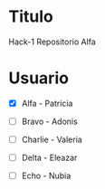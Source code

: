 # Titulo
Hack-1 Repositorio Alfa

# Usuario
- [X] Alfa - Patricia
- [ ] Bravo - Adonis
- [ ] Charlie - Valeria 
- [ ] Delta - Eleazar
- [ ] Echo - Nubia

